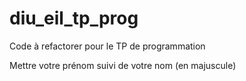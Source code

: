 # diu_eil_tp_prog

Code à refactorer pour le TP de programmation

Mettre votre prénom suivi de votre nom (en majuscule)